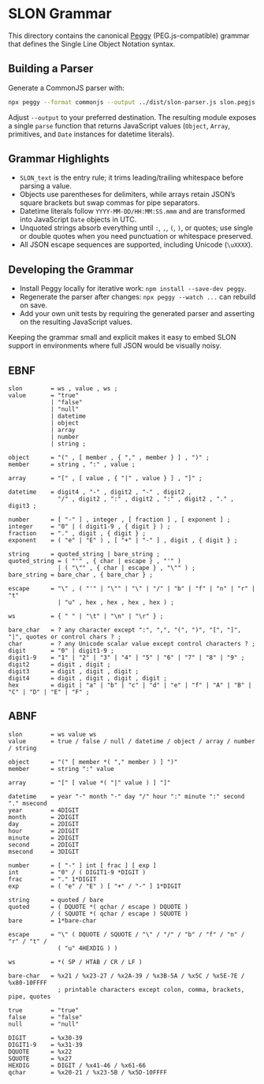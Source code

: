 # SLON Grammar

This directory contains the canonical [Peggy](https://peggyjs.org/) (PEG.js-compatible) grammar that defines the Single Line Object Notation syntax.

## Building a Parser

Generate a CommonJS parser with:

```bash
npx peggy --format commonjs --output ../dist/slon-parser.js slon.pegjs
```

Adjust `--output` to your preferred destination. The resulting module exposes a single `parse` function that returns JavaScript values (`Object`, `Array`, primitives, and `Date` instances for datetime literals).

## Grammar Highlights

- `SLON_text` is the entry rule; it trims leading/trailing whitespace before parsing a value.
- Objects use parentheses for delimiters, while arrays retain JSON’s square brackets but swap commas for pipe separators.
- Datetime literals follow `YYYY-MM-DD/HH:MM:SS.mmm` and are transformed into JavaScript `Date` objects in UTC.
- Unquoted strings absorb everything until `:`, `,`, `(`, `)`, or quotes; use single or double quotes when you need punctuation or whitespace preserved.
- All JSON escape sequences are supported, including Unicode (`\uXXXX`).

## Developing the Grammar

- Install Peggy locally for iterative work: `npm install --save-dev peggy`.
- Regenerate the parser after changes: `npx peggy --watch ...` can rebuild on save.
- Add your own unit tests by requiring the generated parser and asserting on the resulting JavaScript values.

Keeping the grammar small and explicit makes it easy to embed SLON support in environments where full JSON would be visually noisy.

## EBNF

```
slon        = ws , value , ws ;
value       = "true"
            | "false"
            | "null"
            | datetime
            | object
            | array
            | number
            | string ;

object      = "(" , [ member , { "," , member } ] , ")" ;
member      = string , ":" , value ;

array       = "[" , [ value , { "|" , value } ] , "]" ;

datetime    = digit4 , "-" , digit2 , "-" , digit2 ,
              "/" , digit2 , ":" , digit2 , ":" , digit2 , "." , digit3 ;

number      = [ "-" ] , integer , [ fraction ] , [ exponent ] ;
integer     = "0" | ( digit1-9 , { digit } ) ;
fraction    = "." , digit , { digit } ;
exponent    = ( "e" | "E" ) , [ "+" | "-" ] , digit , { digit } ;

string      = quoted_string | bare_string ;
quoted_string = ( "'" , { char | escape } , "'" )
              | ( "\"" , { char | escape } , "\"" ) ;
bare_string = bare_char , { bare_char } ;

escape      = "\" , ( "'" | "\"" | "\" | "/" | "b" | "f" | "n" | "r" | "t"
              | "u" , hex , hex , hex , hex ) ;

ws          = { " " | "\t" | "\n" | "\r" } ;

bare_char   = ? any character except ":", ",", "(", ")", "[", "]", "|", quotes or control chars ? ;
char        = ? any Unicode scalar value except control characters ? ;
digit       = "0" | digit1-9 ;
digit1-9    = "1" | "2" | "3" | "4" | "5" | "6" | "7" | "8" | "9" ;
digit2      = digit , digit ;
digit3      = digit , digit , digit ;
digit4      = digit , digit , digit , digit ;
hex         = digit | "a" | "b" | "c" | "d" | "e" | "f" | "A" | "B" | "C" | "D" | "E" | "F" ;
```

## ABNF

```
slon        = ws value ws
value       = true / false / null / datetime / object / array / number / string

object      = "(" [ member *( "," member ) ] ")"
member      = string ":" value

array       = "[" [ value *( "|" value ) ] "]"

datetime    = year "-" month "-" day "/" hour ":" minute ":" second "." msecond
year        = 4DIGIT
month       = 2DIGIT
day         = 2DIGIT
hour        = 2DIGIT
minute      = 2DIGIT
second      = 2DIGIT
msecond     = 3DIGIT

number      = [ "-" ] int [ frac ] [ exp ]
int         = "0" / ( DIGIT1-9 *DIGIT )
frac        = "." 1*DIGIT
exp         = ( "e" / "E" ) [ "+" / "-" ] 1*DIGIT

string      = quoted / bare
quoted      = ( DQUOTE *( qchar / escape ) DQUOTE )
            / ( SQUOTE *( qchar / escape ) SQUOTE )
bare        = 1*bare-char

escape      = "\" ( DQUOTE / SQUOTE / "\" / "/" / "b" / "f" / "n" / "r" / "t" /
              ( "u" 4HEXDIG ) )

ws          = *( SP / HTAB / CR / LF )

bare-char   = %x21 / %x23-27 / %x2A-39 / %x3B-5A / %x5C / %x5E-7E / %x80-10FFFF
              ; printable characters except colon, comma, brackets, pipe, quotes

true        = "true"
false       = "false"
null        = "null"

DIGIT       = %x30-39
DIGIT1-9    = %x31-39
DQUOTE      = %x22
SQUOTE      = %x27
HEXDIG      = DIGIT / %x41-46 / %x61-66
qchar       = %x20-21 / %x23-5B / %x5D-10FFFF
```

